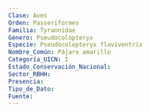```yaml
---
Clase: Aves
Orden: Passeriformes
Familia: Tyrannidae
Género: Pseudocolopteryx
Especie: Pseudocolopteryx flaviventris
Nombre_Común: Pájaro amarillo
Categoría_UICN: I
Estado_Conservación_Nacional: 
Sector_RBHH: 
Presencia: 
Tipo_de_Dato: 
Fuente: 
---
```

